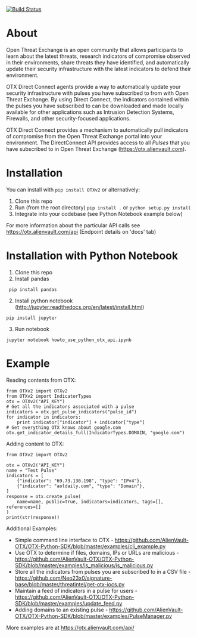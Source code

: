 [![Build Status](https://travis-ci.org/AlienVault-Labs/OTX-Python-SDK.svg)](https://travis-ci.org/AlienVault-Labs/OTX-Python-SDK)
# About
Open Threat Exchange is an open community that allows participants to learn about the latest threats, research indicators of compromise observed in their environments, share threats they have identified, and automatically update their security infrastructure with the latest indicators to defend their environment.

OTX Direct Connect agents provide a way to automatically update your security infrastructure with pulses you have subscribed to from with Open Threat Exchange. By using Direct Connect, the indicators contained within the pulses you have subscribed to can be downloaded and made locally available for other applications such as Intrusion Detection Systems, Firewalls, and other security-focused applications.

OTX Direct Connect provides a mechanism to automatically pull indicators of compromise from the Open Threat Exchange portal into your environment.  The DirectConnect API provides access to all _Pulses_ that you have subscribed to in Open Threat Exchange (https://otx.alienvault.com).

# Installation
You can install with ``` pip install OTXv2 ``` or alternatively:

1. Clone this repo
2. Run (from the root directory)   ``` pip install . ```   or ``` python setup.py install ```
3. Integrate into your codebase (see Python Notebook example below)

For more information about the particular API calls see  https://otx.alienvault.com/api (Endpoint details on 'docs' tab)

# Installation with Python Notebook
1. Clone this repo
2. Install pandas 

``` pip install pandas```

2. Install python notebook (http://jupyter.readthedocs.org/en/latest/install.html) 

``` pip install jupyter ```

3. Run notebook

```jupyter notebook howto_use_python_otx_api.ipynb```
 
# Example

Reading contents from OTX:
```
from OTXv2 import OTXv2
from OTXv2 import IndicatorTypes
otx = OTXv2("API_KEY")
# Get all the indicators associated with a pulse
indicators = otx.get_pulse_indicators("pulse_id")
for indicator in indicators:
    print indicator["indicator"] + indicator["type"]
# Get everything OTX knows about google.com
otx.get_indicator_details_full(IndicatorTypes.DOMAIN, "google.com")
```
Adding content to OTX:
```
from OTXv2 import OTXv2

otx = OTXv2("API_KEY")
name = "Test Pulse"
indicators = [
    {"indicator": "69.73.130.198", "type": "IPv4"},
    {"indicator": "aoldaily.com", "type": "Domain"},
]
response = otx.create_pulse(
    name=name, public=True, indicators=indicators, tags=[], references=[]
)
print(str(response))
```

Additional Examples:
- Simple command line interface to OTX - https://github.com/AlienVault-OTX/OTX-Python-SDK/blob/master/examples/cli_example.py
- Use OTX to determine if files, domains, IPs or URLs are malicious - https://github.com/AlienVault-OTX/OTX-Python-SDK/blob/master/examples/is_malicious/is_malicious.py
- Store all the indicators from pulses you are subscribed to in a CSV file - https://github.com/Neo23x0/signature-base/blob/master/threatintel/get-otx-iocs.py
- Maintain a feed of indicators in a pulse for users - https://github.com/AlienVault-OTX/OTX-Python-SDK/blob/master/examples/update_feed.py
- Adding domains to an existing pulse - https://github.com/AlienVault-OTX/OTX-Python-SDK/blob/master/examples/PulseManager.py

More examples are at https://otx.alienvault.com/api/
